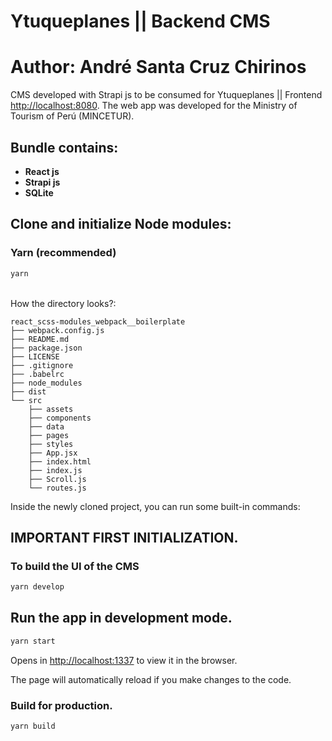 # Ytuqueplanes || Backend CMS
# Author:  André Santa Cruz Chirinos
CMS developed with Strapi js to be consumed for Ytuqueplanes || Frontend [http://localhost:8080](http://localhost:8080). The web app was developed for the Ministry of Tourism of Perú (MINCETUR).
## Bundle contains:

- **React js**
- **Strapi js**
- **SQLite**

## Clone and initialize Node modules:

### Yarn (recommended)

```sh
yarn
```
<br>
How the directory looks?:

```
react_scss-modules_webpack__boilerplate
├── webpack.config.js
├── README.md
├── package.json
├── LICENSE
├── .gitignore
├── .babelrc
├── node_modules
├── dist
└── src
    ├── assets
    ├── components
    ├── data
    ├── pages
    ├── styles
    ├── App.jsx
    ├── index.html
    ├── index.js
    ├── Scroll.js
    └── routes.js
```

Inside the newly cloned project, you can run some built-in commands:

## IMPORTANT FIRST INITIALIZATION.
### To build the UI of the CMS
```sh
yarn develop
```
## Run the app in development mode.
```sh
yarn start
```
Opens in [http://localhost:1337](http://localhost:1337) to view it in the browser.

The page will automatically reload if you make changes to the code.

### Build for production.
```sh
yarn build
```